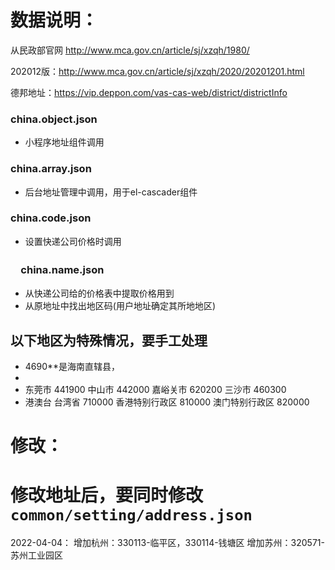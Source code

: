 # 数据说明：

从民政部官网 http://www.mca.gov.cn/article/sj/xzqh/1980/

202012版：http://www.mca.gov.cn/article/sj/xzqh/2020/20201201.html


德邦地址：https://vip.deppon.com/vas-cas-web/district/districtInfo



### china.object.json

- 小程序地址组件调用

### china.array.json

- 后台地址管理中调用，用于el-cascader组件

### china.code.json

- 设置快递公司价格时调用

### 　china.name.json

- 从快递公司给的价格表中提取价格用到
- 从原地址中找出地区码(用户地址确定其所地地区)

以下地区为特殊情况，要手工处理
---------------
- 4690**是海南直辖县，
- 
- 东莞市 441900 中山市 442000 嘉峪关市 620200 三沙市 460300 
- 港澳台 台湾省 710000 香港特别行政区 810000 澳门特别行政区 820000

# 修改：
修改地址后，要同时修改`common/setting/address.json`
================================
2022-04-04：
增加杭州：330113-临平区，330114-钱塘区
增加苏州：320571-苏州工业园区
